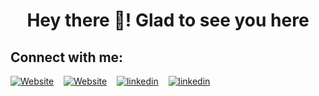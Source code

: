 ### 
<h1 align="center">Hey there 👋! Glad to see you here</h1>

## Connect with me:
[![Website](https://img.shields.io/website?label=abhishekjnvk.in&logo=Google%20Chrome&style=flat-square&url=https://abhishekjnvk.in/)](https://link.abhishekjnvk.in/go/0M3s)&nbsp;&nbsp;&nbsp;
[![Website](https://img.shields.io/website?label=Blogs&logo=Google%20Chrome&style=flat-square&url=https://abhishekjnvk.in/blog)](https://link.abhishekjnvk.in/go/mLY9)&nbsp;&nbsp;&nbsp;
[![linkedin](https://img.shields.io/website?label=/abhishekjnvk&logo=LinkedIn&style=flat-square&url=https://abhishekjnvk.in/)](https://link.abhishekjnvk.in/go/0C3L)&nbsp;&nbsp;&nbsp;
[![linkedin](https://img.shields.io/website?label=abhishekkumarjnvk@gmail.com&logo=Gmail&style=flat-square&url=https://abhishekjnvk.in/)](https://link.abhishekjnvk.in/go/Enl9)&nbsp;&nbsp;&nbsp;
<!--
## Statics:

<img alt="GitHub Stats" align="left" width="30%" src="https://github-readme-stats.vercel.app/api/?username=abhishekjnvk&show_icons=true&hide_border=false&count_private=false" />
<img alt="GitHub Stats" width="33%" align="right" src="https://github-readme-stats.vercel.app/api/top-langs?username=abhishekjnvk&layout=compact&hide=css&custom_title=Most%20used%20languages" />
<img align="center" width="33%"  src="https://github-readme-streak-stats.herokuapp.com/?user=abhishekjnvk" alt="abhishekjnvk" />
-->


[website]: https://resume.abhishekjnvk.in
[linkedin]: https://www.linkedin.com/in/abhishekjnvk
